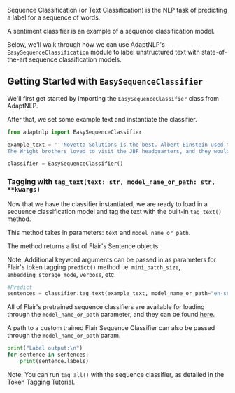 Sequence Classification (or Text Classification) is the NLP task of predicting a label for a sequence of words.

A sentiment classifier is an example of a sequence classification model.

Below, we'll walk through how we can use AdaptNLP's `EasySequenceClassification` module to label unstructured text with
state-of-the-art sequence classification models.


## Getting Started with `EasySequenceClassifier`

We'll first get started by importing the `EasySequenceClassifier` class from AdaptNLP.

After that, we set some example text and instantiate the classifier.

```python
from adaptnlp import EasySequenceClassifier 

example_text = '''Novetta Solutions is the best. Albert Einstein used to be employed at Novetta Solutions. 
The Wright brothers loved to visit the JBF headquarters, and they would have a chat with Albert.'''

classifier = EasySequenceClassifier()
```

### Tagging with `tag_text(text: str, model_name_or_path: str, **kwargs)`

Now that we have the classifier instantiated, we are ready to load in a sequence classification model and tag the text
with the built-in `tag_text()` method.  

This method takes in parameters: `text` and `model_name_or_path`.
 
The method returns a list of Flair's Sentence objects.

Note: Additional keyword arguments can be passed in as parameters for Flair's token tagging `predict()` method i.e. 
`mini_batch_size`, `embedding_storage_mode`, `verbose`, etc.

```python
#Predict
sentences = classifier.tag_text(example_text, model_name_or_path="en-sentiment")
```

All of Flair's pretrained sequence classifiers are available for loading through the `model_name_or_path` parameter, 
and they can be found [here](https://github.com/flairNLP/flair/blob/master/resources/docs/TUTORIAL_2_TAGGING.md).

A path to a custom trained Flair Sequence Classifier can also be passed through the `model_name_or_path` param.


```python
print("Label output:\n")
for sentence in sentences:
    print(sentence.labels)
```

Note: You can run `tag_all()` with the sequence classifier, as detailed in the Token Tagging Tutorial.